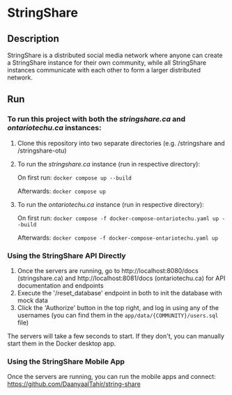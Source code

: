 # StringShare

## Description

StringShare is a distributed social media network where anyone can create a StringShare instance for their own
community, while all StringShare instances communicate with each other to form a larger distributed network. 

## Run

### To run this project with both the _stringshare.ca_ and _ontariotechu.ca_ instances:

1. Clone this repository into two separate directories (e.g. /stringshare and /stringshare-otu)

2. To run the _stringshare.ca_ instance (run in respective directory):

   On first run: ```docker compose up --build```

   Afterwards: ```docker compose up```

3. To run the _ontariotechu.ca_ instance (run in respective directory):

   On first run: ```docker compose -f docker-compose-ontariotechu.yaml up --build```

   Afterwards: ```docker compose -f docker-compose-ontariotechu.yaml up```
   
### Using the StringShare API Directly

1. Once the servers are running, go to http://localhost:8080/docs (stringshare.ca) and http://localhost:8081/docs (ontariotechu.ca)
   for API documentation and endpoints
2. Execute the '/reset_database' endpoint in both to init the database with mock data
3. Click the 'Authorize' button in the top right, and log in using any of the usernames (you can find them in the `app/data/{COMMUNITY}/users.sql` file)

The servers will take a few seconds to start. If they don't, you can manually start them in the Docker desktop app.

### Using the StringShare Mobile App

Once the servers are running, you can run the mobile apps and connect: https://github.com/DaanyaalTahir/string-share



